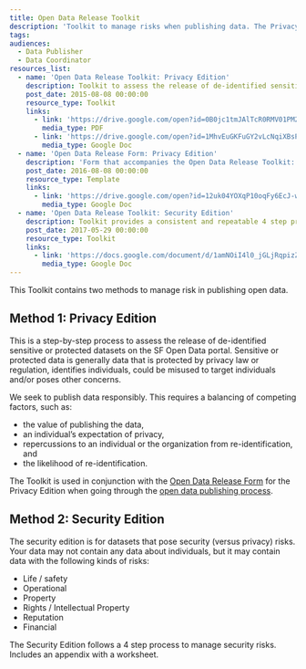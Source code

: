```yaml
---
title: Open Data Release Toolkit
description: 'Toolkit to manage risks when publishing data. The Privacy Edition assess the release of de-identified sensitive or protected datasets on the open data portal. Includes a step-by-step guide and supporting form. The Security Edition is a 4 step process for managing other types of risks (life / safety, property, etc). Includes a worksheet in the appendix.'
tags:
audiences:
  - Data Publisher
  - Data Coordinator
resources_list:
  - name: 'Open Data Release Toolkit: Privacy Edition'
    description: Toolkit to assess the release of de-identified sensitive or protected datasets on the open data portal.
    post_date: 2015-08-08 00:00:00
    resource_type: Toolkit
    links:
      - link: 'https://drive.google.com/open?id=0B0jc1tmJAlTcR0RMV01PM2NyNDA'
        media_type: PDF
      - link: 'https://drive.google.com/open?id=1MhvEuGKFuGY2vLcNqiXBsPjCzxYebe4dJicRWe6gf_s'
        media_type: Google Doc
  - name: 'Open Data Release Form: Privacy Edition'
    description: 'Form that accompanies the Open Data Release Toolkit: Privacy Edition'
    post_date: 2016-08-08 00:00:00
    resource_type: Template
    links:
      - link: 'https://drive.google.com/open?id=12uk04YOXqP10oqFy6EcJ-wRa0IrGx1B-BaCNUITP-EA'
        media_type: Google Doc
  - name: 'Open Data Release Toolkit: Security Edition'
    description: Toolkit provides a consistent and repeatable 4 step process to assess security risks and select controls. Appendix includes a worksheet.
    post_date: 2017-05-29 00:00:00
    resource_type: Toolkit
    links:
      - link: 'https://docs.google.com/document/d/1amNOiI4l0_jGLjRqpizZ3v6Jryrj9e1TjjlirkdWb1E/edit?usp=sharing'
        media_type: Google Doc
---
```



This Toolkit contains two methods to manage risk in publishing open data.

## Method 1: Privacy Edition

This is a step-by-step process to assess the release of de-identified sensitive or protected datasets on the SF Open Data portal. Sensitive or protected data is generally data that is protected by privacy law or regulation, identifies individuals, could be misused to target individuals and/or poses other concerns.

We seek to publish data responsibly. This requires a balancing of competing factors, such as:

* the value of publishing the data,
* an individual’s expectation of privacy,
* repercussions to an individual or the organization from re-identification, and
* the likelihood of re-identification.

The Toolkit is used in conjunction with the [Open Data Release Form](https://drive.google.com/open?id=12uk04YOXqP10oqFy6EcJ-wRa0IrGx1B-BaCNUITP-EA) for the Privacy Edition when going through the [open data publishing process](https://datasf-github-io-jasonlally.c9users.io/publishing/submission-guidelines/#toc3).

## Method 2: Security Edition

The security edition is for datasets that pose security (versus privacy) risks. Your data may not contain any data about individuals, but it may contain data with the following kinds of risks:

* Life / safety
* Operational
* Property
* Rights / Intellectual Property
* Reputation
* Financial

The Security Edition follows a 4 step process to manage security risks. Includes an appendix with a worksheet.